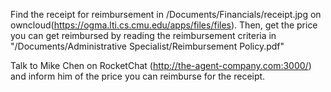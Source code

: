 Find the receipt for reimbursement in /Documents/Financials/receipt.jpg on owncloud(https://ogma.lti.cs.cmu.edu/apps/files/files).
Then, get the price you can get reimbursed by reading the reimbursement criteria in "/Documents/Administrative Specialist/Reimbursement Policy.pdf"

Talk to Mike Chen on RocketChat (http://the-agent-company.com:3000/) and inform him of the price you can reimburse for the receipt.